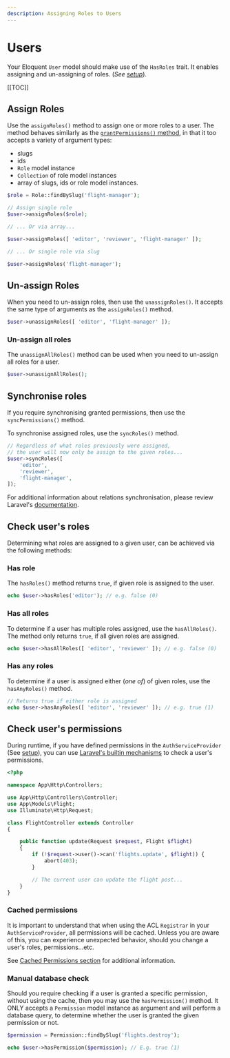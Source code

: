 ```yaml
---
description: Assigning Roles to Users
---
```


# Users

Your Eloquent `User` model should make use of the `HasRoles` trait. It enables assigning and un-assigning of roles.
(_See [setup](./setup.md#the-hasroles-trait)_).

[[TOC]]

## Assign Roles

Use the `assignRoles()` method to assign one or more roles to a user.
The method behaves similarly as the [`grantPermissions()` method](./roles.md#grant-permissions), in that it too accepts a variety of argument types:  

* slugs
* ids
* `Role` model instance
* `Collection` of role model instances
* array of slugs, ids or role model instances.

```php
$role = Role::findBySlug('flight-manager');

// Assign single role
$user->assignRoles($role);

// ... Or via array...

$user->assignRoles([ 'editor', 'reviewer', 'flight-manager' ]);

// ... Or single role via slug

$user->assignRoles('flight-manager');
```

## Un-assign Roles

When you need to un-assign roles, then use the `unassignRoles()`.
It accepts the same type of arguments as the `assignRoles()` method.

```php
$user->unassignRoles([ 'editor', 'flight-manager' ]);
```

### Un-assign all roles

The `unassignAllRoles()` method can be used when you need to un-assign all roles for a user.

```php
$user->unassignAllRoles();
```

## Synchronise roles

If you require synchronising granted permissions, then use the `syncPermissions()` method.

To synchronise assigned roles, use the `syncRoles()` method.

```php
// Regardless of what roles previously were assigned,
// the user will now only be assign to the given roles...
$user->syncRoles([
    'editor',
    'reviewer',
    'flight-manager',
]);
```

For additional information about relations synchronisation, please review Laravel's [documentation](https://laravel.com/docs/10.x/eloquent-relationships#syncing-associations).

## Check user's roles

Determining what roles are assigned to a given user, can be achieved via the following methods:

### Has role

The `hasRoles()` method returns `true`, if given role is assigned to the user.

```php
echo $user->hasRoles('editor'); // e.g. false (0)
```

### Has all roles

To determine if a user has multiple roles assigned, use the `hasAllRoles()`.
The method only returns `true`, if all given roles are assigned.

```php
echo $user->hasAllRoles([ 'editor', 'reviewer' ]); // e.g. false (0)
```

### Has any roles

To determine if a user is assigned either (_one of_) of given roles, use the `hasAnyRoles()` method.

```php
// Returns true if either role is assigned
echo $user->hasAnyRoles([ 'editor', 'reviewer' ]); // e.g. true (1)
```

## Check user's permissions

During runtime, if you have defined permissions in the `AuthServiceProvider` (See [setup](./setup.md)), you can use [Laravel's builtin mechanisms](https://laravel.com/docs/10.x/authorization#authorizing-actions-using-policies) to check a user's permissions.

```php
<?php

namespace App\Http\Controllers;

use App\Http\Controllers\Controller;
use App\Models\Flight;
use Illuminate\Http\Request;

class FlightController extends Controller
{

    public function update(Request $request, Flight $flight)
    {
        if (!$request->user()->can('flights.update', $flight)) {
            abort(403);
        }

        // The current user can update the flight post...
    }
}
```

### Cached permissions

It is important to understand that when using the ACL `Registrar` in your `AuthServiceProvider`, all permissions will be cached.
Unless you are aware of this, you can experience unexpected behavior, should you change a user's roles, permissions...etc.

See [Cached Permissions section](./cache.md) for additional information.

### Manual database check

Should you require checking if a user is granted a specific permission, without using the cache, then you may use the `hasPermission()` method.
It ONLY accepts a `Permission` model instance as argument and will perform a database query, to determine whether the user is granted the given permission or not.

```php
$permission = Permission::findBySlug('flights.destroy');

echo $user->hasPermission($permission); // E.g. true (1)
```
